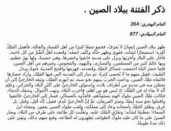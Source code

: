 <h1 dir="rtl">ذكر الفتنة ببلاد الصين .</h1>

<h5 dir="rtl">العام الهجري:  264

العام الميلادي: 877

</h5>

<p dir="rtl">ظهرَ ببلادِ الصين إنسانٌ لا يُعرَفُ، فجمع جمعًا كثيرًا من أهل الفَسادِ والعامَّة، فأهمل المَلِكُ أمْرَه؛ استصغارًا لشأنه، فقَوِيَ وظهر حالُه وكَثُف جَمعُه؛ وقَصَده أهلُ الشَّرِّ من كل ناحية، فأغار على البلادِ وأخرَبَها ونزل على مدينةِ خانقوا وحَصَرها، وهي حصينةٌ، ولها نهرٌ عظيم، وبها عالِمٌ كثير من المسلمين، والنصارى، واليهود، والمجوس، وغيرهم من أهل الصينِ، فلما حصَرَ البلدَ اجتمعت عساكرُ المَلِك وقَصَدته، فهزمها وافتتح المدينةَ عَنوةً، وبذل السَّيفَ، فقتل منهم ما لا يُحصى كثرةً، ثم سار إلى المدينة التي فيها المَلِك، وأراد حصارَها فالتقاه مَلِكُ الصين، ودامت الحربُ بينهم نحوَ سنة، ثم انهزم المَلِك، وتَبِعَه الخارجيُّ إلى أن تحصَّنَ منه في مدينة من أطراف بلاده، واستولى الخارجيُّ على أكثَرِ البلاد والخزائن، وعَلِمَ أنَّه لا بقاء له في المُلْك؛ إذ ليس هو من أهلِه، فأخرب البلادَ، ونهب الأموالَ، وسَفَك الدماءَ، فكاتَبَ مَلِكُ الصين ملوكَ الهندِ يستَمِدُّهم، فأمَدُّوه بالعساكرِ، فسار إلى الخارجيِّ، فالتقوا واقتتلوا نحوَ سنة أيضًا، وصبَرَ الفريقان، ثمَّ إنَّ الخارجيَّ عُدِمَ، فقيل: إنَّه قُتِل، وقيل: بل غَرِق، وظفَرَ المَلِكُ بأصحابه وعاد إلى مملكته، ولقب ملوك الصين يعفور، ومعناه ابنُ السماء؛ تعظيمًا لشأنه؛ وتفَرَّق المُلك عليه، وتغَلَّبت كل طائفة على طرفٍ من البلاد، وصار الصينُ على ما كان عليه ملوكُ الطوائف يُظهِرون له الطاعة، وقنع منهم بذلك، وبَقِيَ على ذلك مدةً طويلةً.</p></br>
